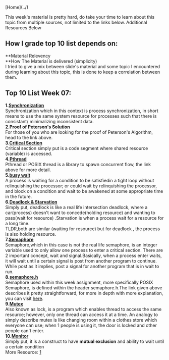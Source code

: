 ﻿---
permalink: /W07/
---
<br>
[Home](../)
<br>

This week's material is pretty hard, do take your time to learn about this topic from multiple sources, not limited to the links below. Additional Resources Below<br>
## How I grade top 10 list depends on: <br>
**Material Relevency<br>
**How The Material is delivered (simplicity)
<br>
I tried to give a mix between slide's material and some topic I encountered during learning about this topic, this is done to keep a correlation between them.
<br>
## Top 10 List Week 07:<br>
**1.[Synchronization](https://www.cs.uic.edu/~jbell/CourseNotes/OperatingSystems/5_Synchronization.html)**<br>
Synchronization which in this context is process synchronization, in short means to use the same system resource for processes such that there is consistant/ minimalizing inconsistent data.<br>
**2.[Proof of Peterson's Solution](https://cis.gvsu.edu/~wolffe/courses/cs452/docs/CS_AlgProof.html)**<br>
For those of you who are looking for the proof of Peterson's Algorithm, head to the link above.<br>
**3.[Critical Section](https://www.tutorialspoint.com/critical-section-problem)**<br>
Critical section simply put is a code segment where shared resource (variable) is accessed.<br>
**4.[Pthread](https://www.cs.cmu.edu/afs/cs/academic/class/15492-f07/www/pthreads.html)**<br>
Pthread or POSIX thread is a library to spawn concurrent flow, the link above for more detail.<br>
**5.[busy wait](https://www.os-book.com/OSE2/practice-exer-dir/5-web.pdf)**<br>
A process is waiting for a condition to be satisfiedin a tight loop without relinquishing the processor; or could wait by relinquishing the processor, and block on a condition and wait to be awakened at some appropriate time in the future.<br>
**6.[Deadlock & Starvation](https://pediaa.com/what-is-the-difference-between-deadlock-and-starvation/)**<br>
Simply put, deadlock is like a real life intersection deadlock, where a car(process) doesn't want to concede(holding resource) and wanting to pass(wait for resource) .Starvation is when a process wait for a resource for a long time.<br>
TLDR,both are similar (waiting for resource) but for deadlock , the process is also holding resource.<br>
**7.[Semaphore](https://www.tutorialandexample.com/semaphore-in-operating-system/)**<br>
Semaphore,which in this case is not the real life semaphore, is an integer variable used to only allow one process to enter a critical section. There are 2 important concept, wait and signal.Basically, when a process enter waits, it will wait until a certain signal is post from another program to continue. While post as it implies, post a signal for another program that is in wait to run.<br>
**8.[semaphore.h](http://www.csc.villanova.edu/~mdamian/threads/posixsem.html)**<br>
Semaphore used within this week assignment, more specifically POSIX Semaphore, is defined within the header semaphore.h.The link given above describes it pretty straightforward, for more in depth with more explanation, you can visit [here](https://www.softprayog.in/programming/posix-semaphores). <br>
**9.[Mutex](http://www.cs.fsu.edu/~baker/opsys/notes/mutex.html)**<br>
Also known as lock, is a program which enables thread to access the same resource; however, only one thread can access it at a time. An analogy to simply describe mutex is like changing room within a clothes store which everyone can use; when 1 people is using it, the door is locked and other people can't enter. <br>
**10.[Monitor](https://www.geeksforgeeks.org/monitors-in-process-synchronization/)**<br>
Simply put, it is a construct to have **mutual exclusion** and ability to wait until a certain condition<br>
More Resource:
[1](https://web.cs.wpi.edu/~cs3013/c07/lectures/Section06-Sync.pdf)